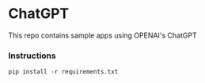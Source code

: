 # ChatGPT
This repo contains sample apps using OPENAI's ChatGPT


### Instructions
```
pip install -r requirements.txt

